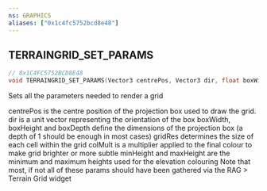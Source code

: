 ```yaml
---
ns: GRAPHICS
aliases: ["0x1c4fc5752bcd8e48"]
---
```

## TERRAINGRID_SET_PARAMS

```c
// 0x1C4FC5752BCD8E48
void TERRAINGRID_SET_PARAMS(Vector3 centrePos, Vector3 dir, float boxWidth, float boxHeight, float boxDepth, float gridRes, float colMult, float minHeight, float maxHeight);
```

Sets all the parameters needed to render a grid

centrePos is the centre position of the projection box used to draw the grid. dir is a unit vector representing the orientation of the box boxWidth, boxHeight and boxDepth define the dimensions of the projection box (a depth of 1 should be enough in most cases) gridRes determines the size of each cell within the grid colMult is a multiplier applied to the final colour to make grid brighter or more subtle minHeight and maxHeight are the minimum and maximum heights used for the elevation colouring Note that most, if not all of these params should have been gathered via the RAG > Terrain Grid widget

